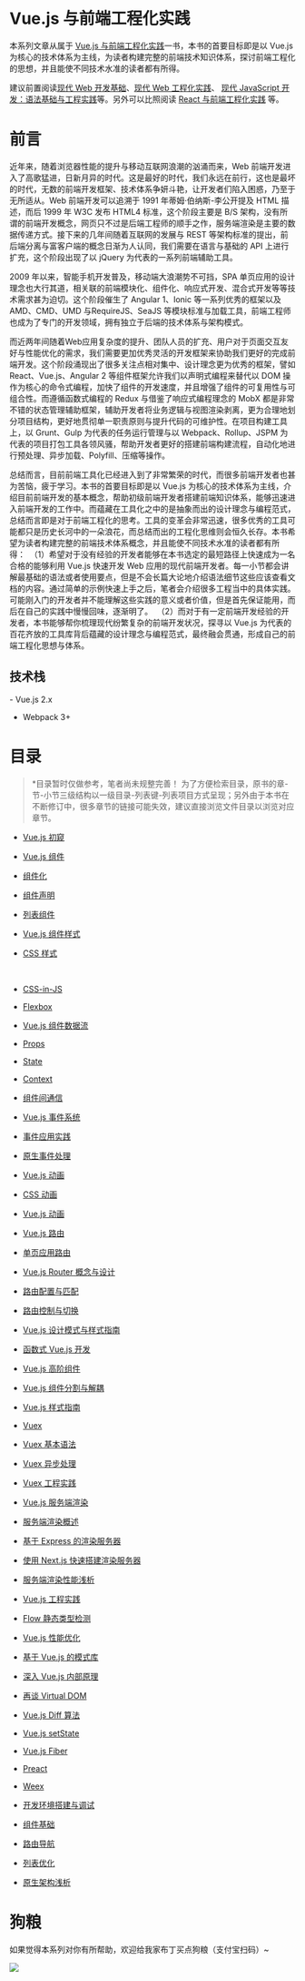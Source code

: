 
# Vue.js 与前端工程化实践



本系列文章从属于 [Vue.js 与前端工程化实践](https://parg.co/bWg)一书，本书的首要目标即是以 Vue.js 为核心的技术体系为主线，为读者构建完整的前端技术知识体系，探讨前端工程化的思想，并且能使不同技术水准的读者都有所得。



建议前置阅读[现代 Web 开发基础](https://parg.co/UHU)、[现代 Web 工程化实践](https://parg.co/Ubt)、 [现代 JavaScript 开发：语法基础与工程实践](https://parg.co/bxN)等。另外可以比照阅读 [React 与前端工程化实践](https://parg.co/bIn) 等。



# 前言 
近年来，随着浏览器性能的提升与移动互联网浪潮的汹涌而来，Web 前端开发进入了高歌猛进，日新月异的时代。这是最好的时代，我们永远在前行，这也是最坏的时代，无数的前端开发框架、技术体系争妍斗艳，让开发者们陷入困惑，乃至于无所适从。Web 前端开发可以追溯于 1991 年蒂姆·伯纳斯-李公开提及 HTML 描述，而后 1999 年 W3C 发布 HTML4 标准，这个阶段主要是 B/S 架构，没有所谓的前端开发概念，网页只不过是后端工程师的顺手之作，服务端渲染是主要的数据传递方式。接下来的几年间随着互联网的发展与 REST 等架构标准的提出，前后端分离与富客户端的概念日渐为人认同，我们需要在语言与基础的 API 上进行扩充，这个阶段出现了以 jQuery 为代表的一系列前端辅助工具。


2009 年以来，智能手机开发普及，移动端大浪潮势不可挡，SPA 单页应用的设计理念也大行其道，相关联的前端模块化、组件化、响应式开发、混合式开发等等技术需求甚为迫切。这个阶段催生了 Angular 1、Ionic 等一系列优秀的框架以及 AMD、CMD、UMD 与RequireJS、SeaJS 等模块标准与加载工具，前端工程师也成为了专门的开发领域，拥有独立于后端的技术体系与架构模式。


而近两年间随着Web应用复杂度的提升、团队人员的扩充、用户对于页面交互友好与性能优化的需求，我们需要更加优秀灵活的开发框架来协助我们更好的完成前端开发。这个阶段涌现出了很多关注点相对集中、设计理念更为优秀的框架，譬如 React、Vue.js、Angular 2 等组件框架允许我们以声明式编程来替代以 DOM 操作为核心的命令式编程，加快了组件的开发速度，并且增强了组件的可复用性与可组合性。而遵循函数式编程的 Redux 与借鉴了响应式编程理念的 MobX 都是非常不错的状态管理辅助框架，辅助开发者将业务逻辑与视图渲染剥离，更为合理地划分项目结构，更好地贯彻单一职责原则与提升代码的可维护性。在项目构建工具上，以 Grunt、Gulp 为代表的任务运行管理与以 Webpack、Rollup、JSPM 为代表的项目打包工具各领风骚，帮助开发者更好的搭建前端构建流程，自动化地进行预处理、异步加载、Polyfill、压缩等操作。


总结而言，目前前端工具化已经进入到了非常繁荣的时代，而很多前端开发者也甚为苦恼，疲于学习。本书的首要目标即是以 Vue.js 为核心的技术体系为主线，介绍目前前端开发的基本概念，帮助初级前端开发者搭建前端知识体系，能够迅速进入前端开发的工作中。而蕴藏在工具化之中的是抽象而出的设计理念与编程范式，总结而言即是对于前端工程化的思考。工具的变革会非常迅速，很多优秀的工具可能都只是历史长河中的一朵浪花，而总结而出的工程化思维则会恒久长存。本书希望为读者构建完整的前端技术体系概念，并且能使不同技术水准的读者都有所得： 
（1）希望对于没有经验的开发者能够在本书选定的最短路径上快速成为一名合格的能够利用 Vue.js 快速开发 Web 应用的现代前端开发者。每一小节都会讲解最基础的语法或者使用要点，但是不会长篇大论地介绍语法细节这些应该查看文档的内容。通过简单的示例快速上手之后，笔者会介绍很多工程当中的具体实践。可能刚入门的开发者并不能理解这些实践的意义或者价值，但是首先保证能用，而后在自己的实践中慢慢回味，逐渐明了。 
（2）而对于有一定前端开发经验的开发者，本书能够帮你梳理现代纷繁复杂的前端开发状况，探寻以 Vue.js 为代表的百花齐放的工具库背后蕴藏的设计理念与编程范式，最终融会贯通，形成自己的前端工程化思想与体系。 




## 技术栈

- Vue.js 2.x
- Webpack 3+





# 目录
> *目录暂时仅做参考，笔者尚未规整完善！
> 为了方便检索目录，原书的章-节-小节三级结构以一级目录-列表键-列表项目方式呈现；另外由于本书在不断修订中，很多章节的链接可能失效，建议直接浏览文件目录以浏览对应章节。



- [Vue.js 初窥]()



- [Vue.js 组件](https://github.com/wxyyxc1992/Web-Development-And-Engineering-Practices/blob/master/Refer/Vue.js-And-FrontEnd-Engineering/Vue.js%20%E7%BB%84%E4%BB%B6/index.md)
  
- [组件化](https://github.com/wxyyxc1992/Web-Development-And-Engineering-Practices/blob/master/Refer/Vue.js-And-FrontEnd-Engineering/Vue.js%20%E7%BB%84%E4%BB%B6/%E7%BB%84%E4%BB%B6%E5%8C%96.md)
  
- [组件声明](https://github.com/wxyyxc1992/Web-Development-And-Engineering-Practices/blob/master/Refer/Vue.js-And-FrontEnd-Engineering/Vue.js%20%E7%BB%84%E4%BB%B6/%E7%BB%84%E4%BB%B6%E5%A3%B0%E6%98%8E.md)
  
- [列表组件](https://github.com/wxyyxc1992/Web-Development-And-Engineering-Practices/blob/master/Refer/Vue.js-And-FrontEnd-Engineering/Vue.js%20%E7%BB%84%E4%BB%B6/%E5%88%97%E8%A1%A8%E7%BB%84%E4%BB%B6.md)



- [Vue.js 组件样式](https://github.com/wxyyxc1992/Web-Development-And-Engineering-Practices/blob/master/Refer/Vue.js-And-FrontEnd-Engineering/Vue.js%20%E7%BB%84%E4%BB%B6%E6%A0%B7%E5%BC%8F/index.md)
  
- [CSS 样式](https://github.com/wxyyxc1992/Web-Development-And-Engineering-Practices/blob/master/Refer/Vue.js-And-FrontEnd-Engineering/Vue.js%20%E7%BB%84%E4%BB%B6%E6%A0%B7%E5%BC%8F/CSS%20%E6%A0%B7%E5%BC%8F.md)

  
- [CSS-in-JS](https://github.com/wxyyxc1992/Web-Development-And-Engineering-Practices/blob/master/Refer/Vue.js-And-FrontEnd-Engineering/Vue.js%20%E7%BB%84%E4%BB%B6%E6%A0%B7%E5%BC%8F/CSS-in-JS.md)
  
- [Flexbox](https://github.com/wxyyxc1992/Web-Development-And-Engineering-Practices/blob/master/Refer/Vue.js-And-FrontEnd-Engineering/Vue.js%20%E7%BB%84%E4%BB%B6%E6%A0%B7%E5%BC%8F/Flexbox.md)



- [Vue.js 组件数据流]()
  
- [Props](https://github.com/wxyyxc1992/Web-Development-And-Engineering-Practices/blob/master/Refer/Vue.js-And-FrontEnd-Engineering/%E7%BB%84%E4%BB%B6%E7%9A%84%E6%95%B0%E6%8D%AE%E6%B5%81/Props.md)
  
- [State](https://github.com/wxyyxc1992/Web-Development-And-Engineering-Practices/blob/master/Refer/Vue.js-And-FrontEnd-Engineering/%E7%BB%84%E4%BB%B6%E7%9A%84%E6%95%B0%E6%8D%AE%E6%B5%81/State.md)
  
- [Context](https://github.com/wxyyxc1992/Web-Development-And-Engineering-Practices/blob/master/Refer/Vue.js-And-FrontEnd-Engineering/%E7%BB%84%E4%BB%B6%E7%9A%84%E6%95%B0%E6%8D%AE%E6%B5%81/Context.md)
  
- [组件间通信](https://github.com/wxyyxc1992/Web-Development-And-Engineering-Practices/blob/master/Refer/Vue.js-And-FrontEnd-Engineering/%E7%BB%84%E4%BB%B6%E7%9A%84%E6%95%B0%E6%8D%AE%E6%B5%81/%E7%BB%84%E4%BB%B6%E9%97%B4%E9%80%9A%E4%BF%A1.md)



- [Vue.js 事件系统]()
  
- [事件应用实践](https://github.com/wxyyxc1992/Web-Development-And-Engineering-Practices/blob/master/Refer/Vue.js-And-FrontEnd-Engineering/Vue.js%20%E4%BA%8B%E4%BB%B6%E7%B3%BB%E7%BB%9F/%E4%BA%8B%E4%BB%B6%E5%BA%94%E7%94%A8%E5%AE%9E%E8%B7%B5.md)
  
- [原生事件处理](https://github.com/wxyyxc1992/Web-Development-And-Engineering-Practices/blob/master/Refer/Vue.js-And-FrontEnd-Engineering/Vue.js%20%E4%BA%8B%E4%BB%B6%E7%B3%BB%E7%BB%9F/%E5%8E%9F%E7%94%9F%E4%BA%8B%E4%BB%B6%E5%A4%84%E7%90%86.md)



- [Vue.js 动画]()
  
- [CSS 动画](https://github.com/wxyyxc1992/Web-Development-And-Engineering-Practices/blob/master/Refer/Vue.js-And-FrontEnd-Engineering/Vue.js%20%E5%8A%A8%E7%94%BB/CSS%20%E5%8A%A8%E7%94%BB.md)
  
- [Vue.js 动画](https://github.com/wxyyxc1992/Web-Development-And-Engineering-Practices/blob/master/Refer/Vue.js-And-FrontEnd-Engineering/Vue.js%20%E5%8A%A8%E7%94%BB/Vue.js%20%E5%8A%A8%E7%94%BB.md)



- [Vue.js 路由]()
 
- [单页应用路由](https://github.com/wxyyxc1992/Web-Development-And-Engineering-Practices/blob/master/Refer/Vue.js-And-FrontEnd-Engineering/Vue.js%20%E8%B7%AF%E7%94%B1/%E5%8D%95%E9%A1%B5%E5%BA%94%E7%94%A8%E8%B7%AF%E7%94%B1.md)
  
- [Vue.js Router 概念与设计](https://github.com/wxyyxc1992/Web-Development-And-Engineering-Practices/blob/master/Refer/Vue.js-And-FrontEnd-Engineering/Vue.js%20%E8%B7%AF%E7%94%B1/Vue.js%20Router%20%E6%A6%82%E5%BF%B5.md)
  
- [路由配置与匹配](https://github.com/wxyyxc1992/Web-Development-And-Engineering-Practices/blob/master/Refer/Vue.js-And-FrontEnd-Engineering/Vue.js%20%E8%B7%AF%E7%94%B1/%E8%B7%AF%E7%94%B1%E9%85%8D%E7%BD%AE%E4%B8%8E%E5%8C%B9%E9%85%8D.md)
  
- [路由控制与切换](https://github.com/wxyyxc1992/Web-Development-And-Engineering-Practices/blob/master/Refer/Vue.js-And-FrontEnd-Engineering/Vue.js%20%E8%B7%AF%E7%94%B1/%E8%B7%AF%E7%94%B1%E6%8E%A7%E5%88%B6.md)



- [Vue.js 设计模式与样式指南](https://github.com/wxyyxc1992/Web-Development-And-Engineering-Practices/blob/master/Refer/Vue.js-And-FrontEnd-Engineering/Vue.js%20%E5%B7%A5%E7%A8%8B%E5%AE%9E%E8%B7%B5/Vue.js%20%E8%AE%BE%E8%AE%A1%E6%A8%A1%E5%BC%8F%E4%B8%8E%E6%A0%B7%E5%BC%8F%E6%8C%87%E5%8D%97.md)
  
- [函数式 Vue.js 开发]()
  
- [Vue.js 高阶组件]()
  
- [Vue.js 组件分割与解耦]()
  
- [Vue.js 样式指南]() 





- [Vuex]()
  
- [Vuex 基本语法]()
  
- [Vuex 异步处理](https://github.com/wxyyxc1992/Web-Development-And-Engineering-Practices/blob/master/Refer/Vue.js-And-FrontEnd-Engineering/Redux/Redux%20%E5%BC%82%E6%AD%A5%E5%A4%84%E7%90%86.md)
  
- [Vuex 工程实践]()



- [Vue.js 服务端渲染]()
  
- [服务端渲染概述](https://github.com/wxyyxc1992/Web-Development-And-Engineering-Practices/blob/master/Refer/Vue.js-And-FrontEnd-Engineering/Vue.js%20%E6%9C%8D%E5%8A%A1%E7%AB%AF%E6%B8%B2%E6%9F%93/%E6%9C%8D%E5%8A%A1%E7%AB%AF%E6%B8%B2%E6%9F%93%E6%A6%82%E8%BF%B0.md)
  
- [基于 Express 的渲染服务器](https://github.com/wxyyxc1992/Web-Development-And-Engineering-Practices/blob/master/Refer/Vue.js-And-FrontEnd-Engineering/Vue.js%20%E6%9C%8D%E5%8A%A1%E7%AB%AF%E6%B8%B2%E6%9F%93/%E5%9F%BA%E4%BA%8E%20Express%20%E7%9A%84%E6%B8%B2%E6%9F%93%E6%9C%8D%E5%8A%A1%E5%99%A8.md)
  
- [使用 Next.js 快速搭建渲染服务器](https://github.com/wxyyxc1992/Web-Development-And-Engineering-Practices/blob/master/Refer/Vue.js-And-FrontEnd-Engineering/Vue.js%20%E6%9C%8D%E5%8A%A1%E7%AB%AF%E6%B8%B2%E6%9F%93/%E5%9F%BA%E4%BA%8E%20Next.js%20%E5%BF%AB%E9%80%9F%E6%90%AD%E5%BB%BA%E6%B8%B2%E6%9F%93%E6%9C%8D%E5%8A%A1%E5%99%A8.md)
  
- [服务端渲染性能浅析](https://github.com/wxyyxc1992/Web-Development-And-Engineering-Practices/blob/master/Refer/Vue.js-And-FrontEnd-Engineering/Vue.js%20%E6%9C%8D%E5%8A%A1%E7%AB%AF%E6%B8%B2%E6%9F%93/%E6%9C%8D%E5%8A%A1%E7%AB%AF%E6%B8%B2%E6%9F%93%E6%80%A7%E8%83%BD%E6%B5%85%E6%9E%90.md)



- [Vue.js 工程实践]()
  
- [Flow 静态类型检测]()
  
- [Vue.js 性能优化]()
  
- [基于 Vue.js 的模式库]()



- [深入 Vue.js 内部原理]()
  
- [再谈 Virtual DOM]()
  
- [Vue.js Diff 算法]()
  
- [Vue.js setState]()
  
- [Vue.js Fiber]()
  
- [Preact]()





- [Weex](https://github.com/wxyyxc1992/Web-Development-And-Engineering-Practices/tree/master/Refer/Vue.js-And-FrontEnd-Engineering/Vue.js%20Native)
  
- [开发环境搭建与调试]()
  
- [组件基础]()
  
- [路由导航]()
  
- [列表优化]()
  
- [原生架构浅析]()



# 狗粮



如果觉得本系列对你有所帮助，欢迎给我家布丁买点狗粮（支付宝扫码）~



![](https://github.com/wxyyxc1992/OSS/blob/master/2017/8/1/Buding.jpg?raw=true)


